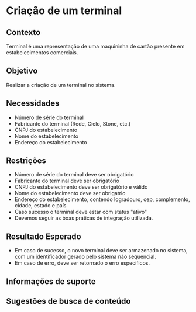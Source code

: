 # Criação de um terminal

## Contexto

Terminal é uma representação de uma maquininha de cartão presente em estabelecimentos comerciais.

## Objetivo

Realizar a criação de um terminal no sistema.

## Necessidades

- Número de série do terminal
- Fabricante do terminal (Rede, Cielo, Stone, etc.)
- CNPJ do estabelecimento
- Nome do estabelecimento
- Endereço do estabelecimento

## Restrições

- Número de série do terminal deve ser obrigatório
- Fabricante do terminal deve ser obrigatório
- CNPJ do estabelecimento deve ser obrigatório e válido
- Nome do estabelecimento deve ser obrigatrio
- Endereço do estabelecimento, contendo logradouro, cep, complemento, cidade, estado e país
- Caso sucesso o terminal deve estar com status "ativo"
- Devemos seguir as boas práticas de integração utilizada.

## Resultado Esperado

- Em caso de sucesso, o novo terminal deve ser armazenado no sistema, com um identificador gerado pelo sistema não sequencial.
- Em caso de erro, deve ser retornado o erro específicos.

## Informações de suporte

## Sugestões de busca de conteúdo
